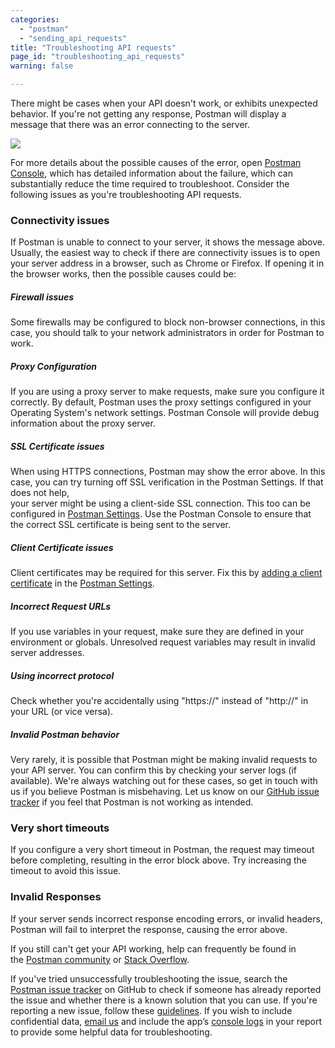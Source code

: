 ```yaml
---
categories:
  - "postman"
  - "sending_api_requests"
title: "Troubleshooting API requests"
page_id: "troubleshooting_api_requests"
warning: false

---
```


There might be cases when your API doesn't work, or exhibits unexpected behavior. If you're not getting any response, Postman will display a message that there was an error connecting to the server.

![](https://s3.amazonaws.com/postman-static-getpostman-com/postman-docs/59136502.png)

For more details about the possible causes of the error, open [Postman Console](/docs/postman/sending_api_requests/debugging_and_logs), which has detailed information about the failure, which can substantially reduce the time required to troubleshoot. Consider the following issues as you're troubleshooting API requests. 

### Connectivity issues

If Postman is unable to connect to your server, it shows the message above. Usually, the easiest way to check if there are connectivity issues is to open your server address in a browser, such as Chrome or Firefox. If opening it in the browser works, then the possible causes could be:

##### **Firewall issues**

Some firewalls may be configured to block non-browser connections, in this case, you should talk to your network administrators in order for Postman to work.

##### **Proxy Configuration**

If you are using a proxy server to make requests, make sure you configure it correctly. By default, Postman uses the proxy settings configured in your Operating System's network settings. Postman Console will provide debug information about the proxy server.

##### **SSL Certificate issues**

When using HTTPS connections, Postman may show the error above. In this case, you can try turning off SSL verification in the Postman Settings. If that does not help,  
your server might be using a client-side SSL connection. This too can be configured in [Postman Settings](/docs/postman/launching_postman/settings). Use the Postman Console to ensure that the correct SSL certificate is being sent to the server.

##### **Client Certificate issues**

Client certificates may be required for this server. Fix this by [adding a client certificate](/docs/postman/sending_api_requests/certificates) in the [Postman Settings](/docs/postman/launching_postman/settings).  

##### **Incorrect Request URLs**

If you use variables in your request, make sure they are defined in your environment or globals. Unresolved request variables may result in invalid server addresses.

##### **Using incorrect protocol**

Check whether you're accidentally using "https://" instead of "http://" in your URL (or vice versa).

##### **Invalid Postman behavior**

Very rarely, it is possible that Postman might be making invalid requests to your API server. You can confirm this by checking your server logs (if available). We're always watching out for these cases, so get in touch with us if you believe Postman is misbehaving. Let us know on our [GitHub issue tracker](https://github.com/postmanlabs/postman-app-support/issues) if you feel that Postman is not working as intended.

### Very short timeouts

If you configure a very short timeout in Postman, the request may timeout before completing, resulting in the error block above. Try increasing the timeout to avoid this issue.

### Invalid Responses

If your server sends incorrect response encoding errors, or invalid headers, Postman will fail to interpret the response, causing the error above.

If you still can't get your API working, help can frequently be found in the [Postman community](https://postmancommunity.slack.com) or [Stack Overflow](https://stackoverflow.com/questions/tagged/postman).

If you've tried unsuccessfully troubleshooting the issue, search the [Postman issue tracker](https://github.com/postmanlabs/postman-app-support/issues) on GitHub to check if someone has already reported the issue and whether there is a known solution that you can use. If you're reporting a new issue, follow these [guidelines](https://github.com/postmanlabs/postman-app-support#user-content-guidelines-for-reporting-issues). If you wish to include confidential data, [email us](mailto:help@getpostman.com) and include the app’s [console logs](/docs/postman/sending_api_requests/debugging_and_logs) in your report to provide some helpful data for troubleshooting. 
